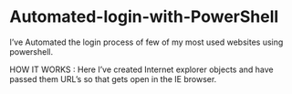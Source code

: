 # Automated-login-with-PowerShell

I’ve Automated the login process of few of my most used websites using powershell.

HOW IT WORKS : 
Here I’ve created Internet explorer objects and have passed them URL’s so that gets open in the IE browser.
